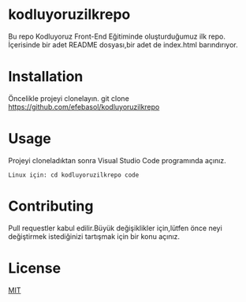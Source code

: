 # kodluyoruzilkrepo

Bu repo Kodluyoruz Front-End Eğitiminde oluşturduğumuz ilk repo. İçerisinde bir adet README dosyası,bir adet de index.html barındırıyor.

# Installation

Öncelikle projeyi clonelayın.
git clone https://github.com/efebasol/kodluyoruzilkrepo

# Usage
Projeyi cloneladıktan sonra Visual Studio Code programında açınız.

`Linux için:
  cd kodluyoruzilkrepo
  code
`

# Contributing

Pull requestler kabul edilir.Büyük değişiklikler için,lütfen önce neyi değiştirmek
istediğinizi tartışmak için bir konu açınız.

# License

[MIT](https://choosealicense.com/licenses/mit/)
